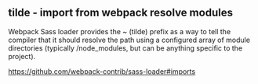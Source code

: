 ## tilde - import from webpack resolve modules

Webpack Sass loader provides the ~ (tilde) prefix as a way to tell the compiler that it should resolve the path using a configured array of module directories (typically <projectRoot>/node_modules, but can be anything specific to the project).

https://github.com/webpack-contrib/sass-loader#imports